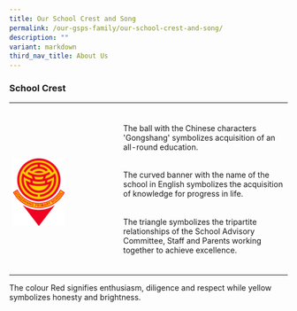 ```yaml
---
title: Our School Crest and Song
permalink: /our-gsps-family/our-school-crest-and-song/
description: ""
variant: markdown
third_nav_title: About Us
---
```

<h3>School Crest</h3>
<table style="minWidth: 50px">
<colgroup>
<col>
<col>
</colgroup>
<tbody>
<tr>
<th rowspan="1" colspan="2">
<p></p>
</th>
</tr>
<tr>
<td rowspan="3" colspan="1">
<p></p>
<div class="isomer-image-wrapper">
<img style="width: 50%;" height="auto" width="100%" alt="" src="/images/2024 uploads/GSPS_Crest_2024_Bitmap.png">
</div>
</td>
<td rowspan="1" colspan="1">
<p>The ball with the Chinese characters 'Gongshang' symbolizes acquisition
of an all-round education.</p>
</td>
</tr>
<tr>
<td rowspan="1" colspan="1">
<p>The curved banner with the name of the school in English symbolizes the
acquisition of knowledge for progress in life.</p>
</td>
</tr>
<tr>
<td rowspan="1" colspan="1">
<p>The triangle symbolizes the tripartite relationships of the School Advisory
Committee, Staff and Parents working together to achieve excellence.</p>
</td>
</tr>
<tr>
<td rowspan="1" colspan="1">
<p></p>
</td>
<td rowspan="1" colspan="1">
<p></p>
</td>
</tr>
</tbody>
</table>
<p></p>
<p>The colour Red signifies enthusiasm, diligence and respect while yellow
symbolizes honesty and brightness.</p>